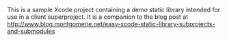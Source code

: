 This is a sample Xcode project containing a demo static library intended for use in a client superproject. It is a companion to the blog post at http://www.blog.montgomerie.net/easy-xcode-static-library-subprojects-and-submodules
